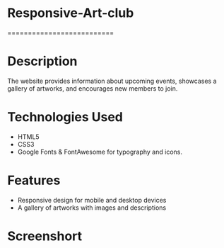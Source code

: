 # Responsive-Art-club
==========================

# Description 
The website provides information about upcoming events, showcases a gallery of artworks, and encourages new members to join.

# Technologies Used 
- HTML5
- CSS3
- Google Fonts & FontAwesome for typography and icons.

# Features
- Responsive design for mobile and desktop devices
- A gallery of artworks with images and descriptions

# Screenshort 



